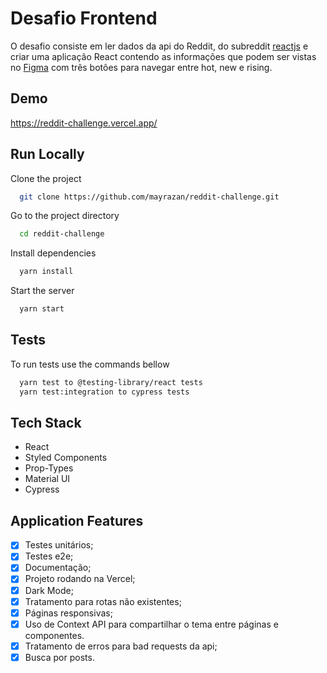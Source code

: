 # Desafio Frontend

O desafio consiste em ler dados da api do Reddit, do subreddit [reactjs](https://www.reddit.com/r/reactjs/) e criar uma aplicação React contendo as informações que podem ser vistas no [Figma](https://www.figma.com/file/PPvIPPITdlgZo9CeGDVezk/DesafioWinnin?node-id=0%3A1) com três botões para navegar entre hot, new e rising.

## Demo

https://reddit-challenge.vercel.app/

## Run Locally

Clone the project

```bash
  git clone https://github.com/mayrazan/reddit-challenge.git
```

Go to the project directory

```bash
  cd reddit-challenge
```

Install dependencies

```bash
  yarn install
```

Start the server

```bash
  yarn start
```

## Tests

To run tests use the commands bellow

```bash
  yarn test to @testing-library/react tests
  yarn test:integration to cypress tests
```

## Tech Stack

- React
- Styled Components
- Prop-Types
- Material UI
- Cypress

## Application Features

- [x] Testes unitários;
- [x] Testes e2e;
- [x] Documentação;
- [x] Projeto rodando na Vercel;
- [x] Dark Mode;
- [x] Tratamento para rotas não existentes;
- [x] Páginas responsivas;
- [x] Uso de Context API para compartilhar o tema entre páginas e componentes.
- [x] Tratamento de erros para bad requests da api;
- [x] Busca por posts.
